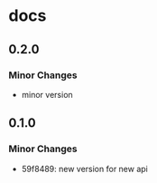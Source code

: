 # docs

## 0.2.0

### Minor Changes

- minor version

## 0.1.0

### Minor Changes

- 59f8489: new version for new api
